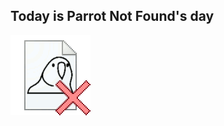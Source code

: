 <h2>Today is Parrot Not Found's day</h2><img src="https://raw.githubusercontent.com/jmhobbs/cultofthepartyparrot.com/master/parrots/hd/parrotnotfound.gif" />